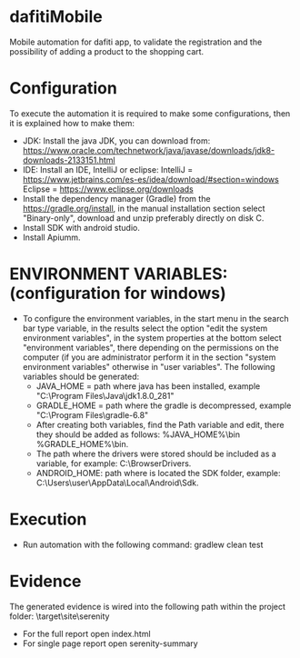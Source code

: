 # dafitiMobile
Mobile automation for dafiti app, to validate the registration and the possibility of adding a product to 
the shopping cart.

# Configuration
To execute the automation it is required to make some configurations, then it is explained how to make them:

* JDK: Install the java JDK, you can download from: https://www.oracle.com/technetwork/java/javase/downloads/jdk8-downloads-2133151.html
* IDE: Install an IDE, IntelliJ or eclipse: IntelliJ = https://www.jetbrains.com/es-es/idea/download/#section=windows 
                                            Eclipse = https://www.eclipse.org/downloads
* Install the dependency manager (Gradle) from the  https://gradle.org/install, in the manual installation section 
  select "Binary-only", download and unzip preferably directly on disk C.
* Install SDK with android studio.
* Install Apiumm.

# ENVIRONMENT VARIABLES: (configuration for windows)
* To configure the environment variables, in the start menu in the search bar type variable, in the results select
  the option "edit the system environment variables", in the system properties at the bottom select 
  "environment variables", there depending on the permissions on the computer (if you are administrator perform 
  it in the section "system environment variables" otherwise in "user variables". The following variables should
  be generated:
  * JAVA_HOME = path where java has been installed, example "C:\Program Files\Java\jdk1.8.0_281"
  * GRADLE_HOME = path where the gradle is decompressed, example "C:\Program Files\gradle-6.8"
  * After creating both variables, find the Path variable and edit, there they should be added as follows: 
    %JAVA_HOME%\bin %GRADLE_HOME%\bin.
  * The path where the drivers were stored should be included as a variable, for example: C:\BrowserDrivers.
  * ANDROID_HOME: path where is located the SDK folder, example: C:\Users\user\AppData\Local\Android\Sdk.
    
# Execution
* Run automation with the following command:
  gradlew clean test
  
# Evidence
The generated evidence is wired into the following path within the project folder:
    \target\site\serenity
* For the full report open index.html
* For single page report open serenity-summary

